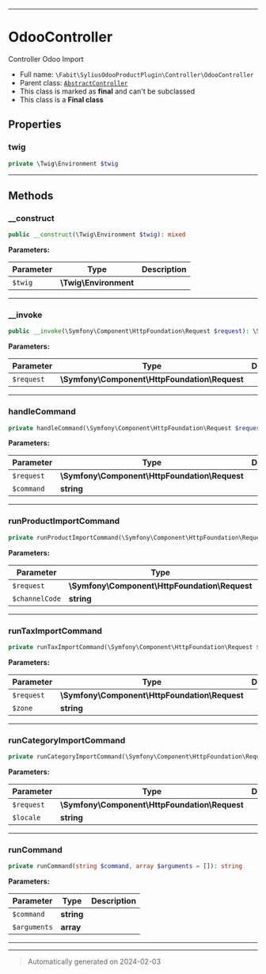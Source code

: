 ***

# OdooController

Controller Odoo Import



* Full name: `\Fabit\SyliusOdooProductPlugin\Controller\OdooController`
* Parent class: [`AbstractController`](../../../Symfony/Bundle/FrameworkBundle/Controller/AbstractController.md)
* This class is marked as **final** and can't be subclassed
* This class is a **Final class**



## Properties


### twig



```php
private \Twig\Environment $twig
```






***

## Methods


### __construct



```php
public __construct(\Twig\Environment $twig): mixed
```








**Parameters:**

| Parameter | Type | Description |
|-----------|------|-------------|
| `$twig` | **\Twig\Environment** |  |





***

### __invoke



```php
public __invoke(\Symfony\Component\HttpFoundation\Request $request): \Symfony\Component\HttpFoundation\Response
```








**Parameters:**

| Parameter | Type | Description |
|-----------|------|-------------|
| `$request` | **\Symfony\Component\HttpFoundation\Request** |  |





***

### handleCommand



```php
private handleCommand(\Symfony\Component\HttpFoundation\Request $request, string $command): array
```








**Parameters:**

| Parameter | Type | Description |
|-----------|------|-------------|
| `$request` | **\Symfony\Component\HttpFoundation\Request** |  |
| `$command` | **string** |  |





***

### runProductImportCommand



```php
private runProductImportCommand(\Symfony\Component\HttpFoundation\Request $request, string $channelCode = &#039;&#039;): string
```








**Parameters:**

| Parameter | Type | Description |
|-----------|------|-------------|
| `$request` | **\Symfony\Component\HttpFoundation\Request** |  |
| `$channelCode` | **string** |  |





***

### runTaxImportCommand



```php
private runTaxImportCommand(\Symfony\Component\HttpFoundation\Request $request, string $zone = &#039;&#039;): string
```








**Parameters:**

| Parameter | Type | Description |
|-----------|------|-------------|
| `$request` | **\Symfony\Component\HttpFoundation\Request** |  |
| `$zone` | **string** |  |





***

### runCategoryImportCommand



```php
private runCategoryImportCommand(\Symfony\Component\HttpFoundation\Request $request, string $locale = &#039;&#039;): string
```








**Parameters:**

| Parameter | Type | Description |
|-----------|------|-------------|
| `$request` | **\Symfony\Component\HttpFoundation\Request** |  |
| `$locale` | **string** |  |





***

### runCommand



```php
private runCommand(string $command, array $arguments = []): string
```








**Parameters:**

| Parameter | Type | Description |
|-----------|------|-------------|
| `$command` | **string** |  |
| `$arguments` | **array** |  |





***


***
> Automatically generated on 2024-02-03
